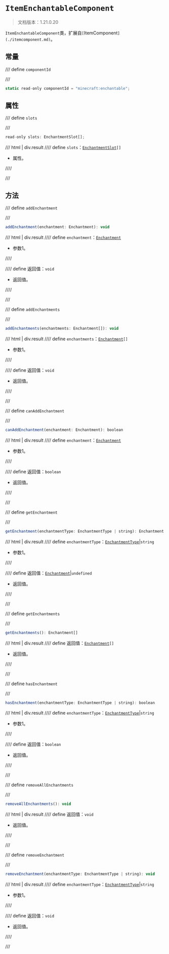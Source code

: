 # `ItemEnchantableComponent`

> 文档版本：1.21.0.20

`ItemEnchantableComponent`类，扩展自`[`ItemComponent`](./itemcomponent.md)`。

## 常量

/// define
`componentId`


///

```js
static read-only componentId = "minecraft:enchantable";
```


## 属性

/// define
`slots`


///

```js
read-only slots: EnchantmentSlot[];
```

/// html | div.result
//// define
`slots`：<code><a href="../enchantmentslot/">EnchantmentSlot</a>[]</code>

- 属性。


////

///


## 方法

/// define
`addEnchantment`


///

```js
addEnchantment(enchantment: Enchantment): void
```

/// html | div.result
//// define
`enchantment`：[`Enchantment`](./enchantment.md)

- 参数1。


////

//// define
返回值：`void`

- 返回值。


////

///


/// define
`addEnchantments`


///

```js
addEnchantments(enchantments: Enchantment[]): void
```

/// html | div.result
//// define
`enchantments`：<code><a href="../enchantment/">Enchantment</a>[]</code>

- 参数1。


////

//// define
返回值：`void`

- 返回值。


////

///


/// define
`canAddEnchantment`


///

```js
canAddEnchantment(enchantment: Enchantment): boolean
```

/// html | div.result
//// define
`enchantment`：[`Enchantment`](./enchantment.md)

- 参数1。


////

//// define
返回值：`boolean`

- 返回值。


////

///


/// define
`getEnchantment`


///

```js
getEnchantment(enchantmentType: EnchantmentType | string): Enchantment | undefined
```

/// html | div.result
//// define
`enchantmentType`：[`EnchantmentType`](./enchantmenttype.md)|`string`

- 参数1。


////

//// define
返回值：[`Enchantment`](./enchantment.md)|`undefined`

- 返回值。


////

///


/// define
`getEnchantments`


///

```js
getEnchantments(): Enchantment[]
```

/// html | div.result
//// define
返回值：<code><a href="../enchantment/">Enchantment</a>[]</code>

- 返回值。


////

///


/// define
`hasEnchantment`


///

```js
hasEnchantment(enchantmentType: EnchantmentType | string): boolean
```

/// html | div.result
//// define
`enchantmentType`：[`EnchantmentType`](./enchantmenttype.md)|`string`

- 参数1。


////

//// define
返回值：`boolean`

- 返回值。


////

///


/// define
`removeAllEnchantments`


///

```js
removeAllEnchantments(): void
```

/// html | div.result
//// define
返回值：`void`

- 返回值。


////

///


/// define
`removeEnchantment`


///

```js
removeEnchantment(enchantmentType: EnchantmentType | string): void
```

/// html | div.result
//// define
`enchantmentType`：[`EnchantmentType`](./enchantmenttype.md)|`string`

- 参数1。


////

//// define
返回值：`void`

- 返回值。


////

///

